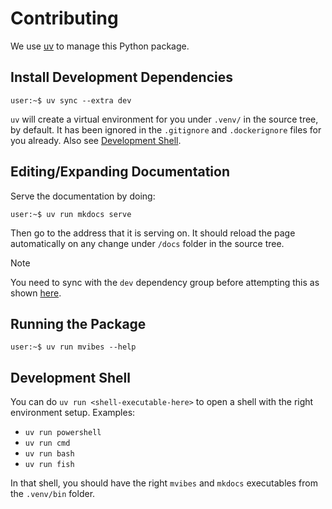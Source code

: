 # Contributing
We use [uv](https://docs.astral.sh/uv/) to manage this Python package.

## Install Development Dependencies
```console
user:~$ uv sync --extra dev
```

`uv` will create a virtual environment for you under `.venv/` in the
source tree, by default. It has been ignored in the `.gitignore` and `.dockerignore` files
for you already. Also see [Development Shell](#development-shell).

## Editing/Expanding Documentation
Serve the documentation by doing:
```console
user:~$ uv run mkdocs serve
```

Then go to the address that it is serving on. It should reload the page
automatically on any change under `/docs` folder in the source tree.

> [!NOTE] 
> You need to sync with the `dev` dependency group before attempting
> this as shown [here](#install-development-dependencies).

## Running the Package
```console
user:~$ uv run mvibes --help
```

## Development Shell
You can do `uv run <shell-executable-here>` to open a shell with the right
environment setup. Examples:
* `uv run powershell`
* `uv run cmd`
* `uv run bash`
* `uv run fish`

In that shell, you should have the right `mvibes` and `mkdocs` executables from
the `.venv/bin` folder.
